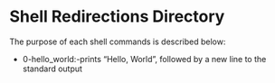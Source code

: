 # Shell Redirections Directory

The purpose of each shell commands is described below:

* 0-hello_world:-prints “Hello, World”, followed by a new line to the standard output
